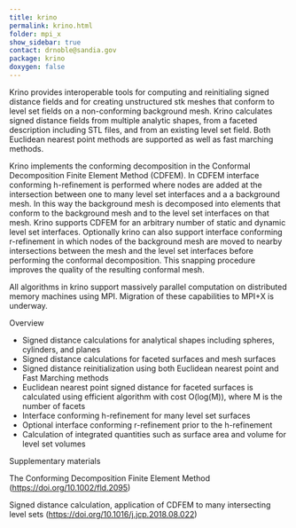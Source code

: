 ```yaml
---
title: krino
permalink: krino.html
folder: mpi_x
show_sidebar: true
contact: drnoble@sandia.gov
package: krino
doxygen: false
---
```



Krino provides interoperable tools for computing and reinitialing signed distance fields and for creating unstructured stk meshes that conform to level set fields on a non-conforming background mesh.  Krino calculates signed distance fields from multiple analytic shapes, from a faceted description including STL files, and from an existing level set field. Both Euclidean nearest point methods are supported as well as fast marching methods. 

Krino implements the conforming decomposition in the Conformal Decomposition Finite Element Method (CDFEM). In CDFEM interface conforming h-refinement is performed where nodes are added at the intersection between one to many level set interfaces and a a background mesh. In this way the background mesh is decomposed into elements that conform to the background mesh and to the level set interfaces on that mesh. Krino supports CDFEM for an arbitrary number of static and dynamic level set interfaces. Optionally krino can also support interface conforming r-refinement in which nodes of the background mesh are moved to nearby intersections between the mesh and the level set interfaces before performing the conformal decomposition.  This snapping procedure improves the quality of the resulting conformal mesh. 

All algorithms in krino support massively parallel computation on distributed memory machines using MPI.  Migration of these capabilities to MPI+X is underway.

Overview

*   Signed distance calculations for analytical shapes including spheres, cylinders, and planes
*   Signed distance calculations for faceted surfaces and mesh surfaces
*   Signed distance reinitialization using both Euclidean nearest point and Fast Marching methods
*   Euclidean nearest point signed distance for faceted surfaces is calculated using efficient algorithm with cost O(log(M)), where M is the number of facets
*   Interface conforming h-refinement for many level set surfaces
*   Optional interface conforming r-refinement prior to the h-refinement
*   Calculation of integrated quantities such as surface area and volume for level set volumes

Supplementary materials

The Conforming Decomposition Finite Element Method (https://doi.org/10.1002/fld.2095)

Signed distance calculation, application of CDFEM to many intersecting level sets (https://doi.org/10.1016/j.jcp.2018.08.022)
